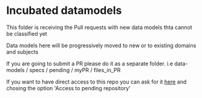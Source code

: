 # Incubated datamodels
This folder is receiving the Pull requests with new data models thta cannot be classified yet

Data models here will be progressively moved to new or to existing domains and subjects

If you are going to submit a PR please do it as a separate folder.
i.e 
data-models / specs / pending / myPR / files_in_PR

If you want to have direct access to this repo you can ask for it [here](http://smartdatamodels.org/index.php/submit-an-issue-2/) and chosing the option 'Access to pending repository'
